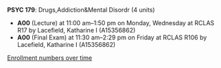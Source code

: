 **PSYC 179**: Drugs,Addiction&Mental Disordr (4 units)

- **A00** (Lecture) at 11:00 am–1:50 pm on Monday, Wednesday at RCLAS R17 by Lacefield, Katharine I (A15356862)
- **A00** (Final Exam) at 11:30 am–2:29 pm on Friday at RCLAS R106 by Lacefield, Katharine I (A15356862)

[Enrollment numbers over time](./PSYC179.tsv)
